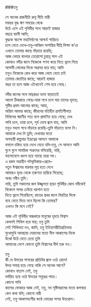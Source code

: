 ###তবু

সে অনেক রাজনীতি রুগ্ন নীতি মারী  
মন্বন্তর যুদ্ধ ঋণ সময়ের থেকে  
উঠে এসে এই পৃথিবীর পথে আড়াই হাজার  
বছরে বয়সী আমি;  
বুদ্ধকে স্বচক্ষে মহানির্বাণের আশ্চর্য শান্তিতে  
চলে যেতে দেখে–তবু–অবিরল অশান্তির দীপ্তি ভিক্ষা ক’রে  
এখানে তোমার কাছে দাঁড়ায়ে রয়েছি;  
আজ ভোরে বাংলার তেরোশো চুয়ান্ন সাল এই  
কোথাও নদীর জলে নিজেকে গণনা করে নিতে ভুলে গিয়ে  
আগামী লোকের দিকে অগ্রসর হয়ে যায়; আমি  
তবুও নিজেকে রোধ করে আজ থেমে যেতে চাই  
তোমার জ্যোতির কাছে; আড়াই হাজার  
বছর তা হলে আজ এইখানেই শেষ হয়ে গেছে।  

নদীর জলের পথে মাছরাঙা ডানা বাড়াতেই  
আলো ঠিকরায়ে গেছে–যারা পথে চলে যায় তাদের হৃদয়ে;  
সৃষ্টির প্রথম আলোর কাছে; আহা,  
অন্তিম আভার কাছে; জীবনের যতিহীন প্রগতিশীলতা  
নিখিলের স্মরণীয় সত্য বলে প্রমাণিত হয়ে গেছে; দেখ  
পাখি চলে, তারা চলে, সূর্য মেঘে জ্বলে যায়, আমি  
তবুও মধ্যম পথে দাঁড়ায়ে রয়েছি–তুমি দাঁড়াতে বলো নি।  
আমাকে দেখ নি তুমি; দেখাবার মতো  
অপব্যয়ী কল্পনার ইন্দ্রত্বের আসনে আমাকে  
বসালে চকিত হয়ে দেখে যেতে যদি–তবু, সে আসনে আমি  
যুগে যুগে সাময়িক শত্রুদের বসিয়েছি, নারি,  
ভালোবেসে ধ্বংস হয়ে গ্যাছে তারা সব।  
এ রকম অন্তহীন পটভূমিকায়–প্রেমে–  
নতুন ঈশ্বরদের বারবার লুপ্ত হতে দেখে  
আমারও হৃদয় থেকে তরুণতা হারিয়ে গিয়েছে;  
অথচ নবীন তুমি।  
নারি, তুমি সকালের জল উজ্জ্বলতা ছাড়া পৃথিবীর কোন নদীকেই  
বিকেলে অপর ঢেউয়ে খরশান হতে  
দিতে ভুলে গিয়েছিলে; রাতের প্রখর জলে নিয়তির দিকে  
বহে যেতে দিতে মনে ছিলো কি তোমার?  
এখনও কি মনে নেই?  

আজ এই পৃথিবীর অন্ধকারে মানুষের হৃদয়ে বিশ্বাস  
কেবলই শিথিল হয়ে যায়; তবু তুমি  
সেই শিথিলতা নও, জানি, তবু ইতিহাসরীতিপ্রতিভার  
মুখোমুখি আবছায়া দেয়ালের মতো নীল আকাশের দিকে  
উর্ধ্বে উঠে যেতে চেয়ে তুমি  
আমাদের দেশে কোনো তুমি বিশ্বাসের দীর্ঘ তরু নও।  

তবু  
কী যে উদয়ের সাগরের প্রতিবিম্ব জ্বলে ওঠে রোদে!  
উদয় সমাপ্ত হয়ে গেছে নাকি সে অনেক আগে?  
কোথাও বাতাস নেই, তবু  
মর্মরিত হয়ে ওঠে উদয়ের সমুদ্রের পারে।  
কোনো পাখি  
কালের ফোকরে আজ নেই, তবু, নব সৃষ্টিমরালের মতো কলস্বরে  
কেন কথা বলি; কোনো নারী  
নেই, তবু আকাশহংসীর কণ্ঠে ভোরের সাগর উতরোল।  
